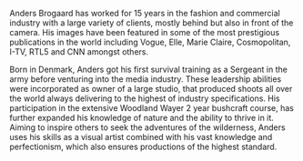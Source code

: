 Anders Brogaard has worked for 15 years in the fashion and commercial industry with a large variety of clients, mostly behind but also in front of the camera. His images have been featured in some of the most prestigious publications in the world including Vogue, Elle, Marie Claire, Cosmopolitan, I-TV, RTL5 and CNN amongst others.

Born in Denmark, Anders got his first survival training as a Sergeant in the army before venturing into the media industry. These leadership abilities were incorporated as owner of a large studio, that produced shoots all over the world always delivering to the highest of industry specifications.
His participation in the extensive Woodland Wayer 2 year bushcraft course, has further expanded his knowledge of nature and the ability to thrive in it.  Aiming to inspire others to seek the adventures of the wilderness, Anders uses his skills as a visual artist combined with his vast knowledge and perfectionism, which also ensures productions of the highest standard.